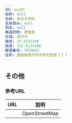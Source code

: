 ```yaml
---
ID: oiyGT
総称: null
名称: 柳天王神社
名称読み: null
別名: null
都道府県: 愛媛県
区域: 西予市
緯度: 33.4332349
経度: 132.5134108
郵便番号: 7970037
住所: 愛媛県西予市宇和町信里３７７
---
```


## その他

### 参考URL

| URL | 説明          |
| --- | ------------- |
|     | OpenStreetMap |
